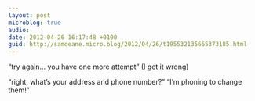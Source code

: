 ```yaml
---
layout: post
microblog: true
audio: 
date: 2012-04-26 16:17:48 +0100
guid: http://samdeane.micro.blog/2012/04/26/t195532135665373185.html
---
```

“try again… you have one more attempt”
(I get it wrong)

“right, what’s your address and phone number?”
“I’m phoning to change them!”
